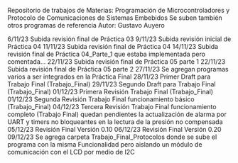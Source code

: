 Repositorio de trabajos de Materias:
Programación de Microcontroladores y Protocolo de Comunicaciones de Sistemas Embebidos
Se suben también otros programas de referencia
Autor: Gustavo Auyero

6/11/23 	Subida revisión final de Práctica 03
9/11/23 	Subida revisión inicial de Práctica 04
11/11/23 	Subida revisión final de Práctica 04
14/11/23	Subida revisión final de Práctica 04_Parte_1 que estaba implementada pero comentada...
22/11/23	Subida revisión final de Práctica 05 parte 1
22/11/23	Subida revisión final de Práctica 05 parte 2
27/11/23	Se agregan programas varios a ser integrados en la Práctica Final
28/11/23	Primer Draft para Trabajo Final (Trabajo_Final) 
29/11/23	Segundo Draft para Trabajo Final (Trabajo_Final) 
01/12/23	Primera Revisión Trabajo Final (Trabajo_Final) 
01/12/23	Segunda Revisión Trabajo Final funcionamiento básico (Trabajo_Final) 
04/12/23	Tercera Revisión Trabajo Final funcionamiento completo (Trabajo Final)
		quedan pendientes la actualización de alarma por UART y timers no bloqueantes
		en la lectura de la presión no compensada
05/12/23	Revisión Final Versión 0.10
06/12/23	Revisión Final Versión 0.20
09/12/23	Se agrega carpeta Trabajo_Final_Protocolos donde se sube el programa con la misma 
		Funcionalidad pero aislando un módulo de comunicación con el LCD por medio de I2C

